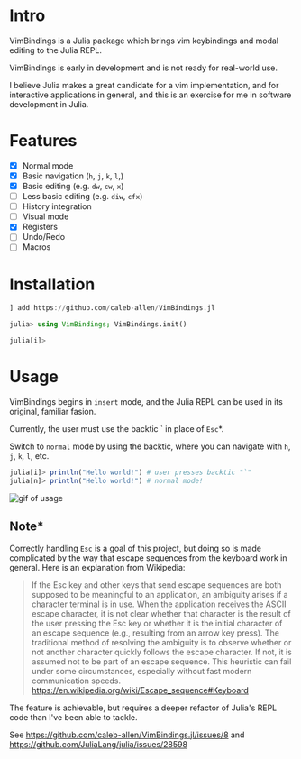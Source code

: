 # Intro

VimBindings is a Julia package which brings vim keybindings and modal editing to the Julia REPL.

VimBindings is early in development and is not ready for real-world use.

I believe Julia makes a great candidate for a vim implementation, and for interactive applications in general, and this is an exercise for me in software development in Julia. 

# Features
- [x] Normal mode
- [x] Basic navigation (`h`, `j`, `k`, `l`,)
- [x] Basic editing (e.g. `dw`, `cw`, `x`)
- [ ] Less basic editing (e.g. `diw`, `cfx`)
- [ ] History integration
- [ ] Visual mode
- [x] Registers
- [ ] Undo/Redo
- [ ] Macros

# Installation

```julia
] add https://github.com/caleb-allen/VimBindings.jl

julia> using VimBindings; VimBindings.init()

julia[i]> 
```

# Usage
VimBindings begins in `insert` mode, and the Julia REPL can be used in its original, familiar fasion.

Currently, the user must use the backtic \` in place of `Esc`*.

Switch to `normal` mode by using the backtic, where you can navigate with `h`, `j`, `k`, `l`, etc.
```julia
julia[i]> println("Hello world!") # user presses backtic "`"
julia[n]> println("Hello world!") # normal mode!
```
![gif of usage](https://raw.githubusercontent.com/caleb-allen/VimBindings.jl/master/vimbindings.gif)


## Note*
Correctly handling `Esc` is a goal of this project, but doing so is made complicated by the way that escape sequences from the keyboard work in general. Here is an explanation from Wikipedia:

> If the Esc key and other keys that send escape sequences are both supposed to be meaningful to an application, an ambiguity arises if a character terminal is in use. When the application receives the ASCII escape character, it is not clear whether that character is the result of the user pressing the Esc key or whether it is the initial character of an escape sequence (e.g., resulting from an arrow key press). The traditional method of resolving the ambiguity is to observe whether or not another character quickly follows the escape character. If not, it is assumed not to be part of an escape sequence. This heuristic can fail under some circumstances, especially without fast modern communication speeds. 
https://en.wikipedia.org/wiki/Escape_sequence#Keyboard

The feature is achievable, but requires a deeper refactor of Julia's REPL code than I've been able to tackle.

See https://github.com/caleb-allen/VimBindings.jl/issues/8 and  https://github.com/JuliaLang/julia/issues/28598
